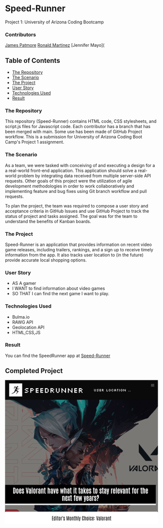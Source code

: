 # Speed-Runner
Project 1: University of Arizona Coding Bootcamp

### **Contributors**
[James Patmore](https://github.com/jamestpatmore)
[Ronald Martinez](https://github.com/RonaldMartinez00)
[Jennifer Mayo](

## **Table of Contents**
* [The Repository](#the-repository)
* [The Scenario](#the-scenario)
* [The Project](#the-project)
* [User Story](#user-story)
* [Technologies Used](#technologies-used)
* [Result](#result)

### **The Repository**
This repository (Speed-Runner) contains HTML code, CSS stylesheets, and script.js files for Javascript code. Each contributor has a branch that has been merged with main. Some use has been made of GitHub Project workflow. This is a submission for University of Arizona Coding Boot Camp's Project 1 assignment.

### **The Scenario**
As a team, we were tasked with conceiving of and executing a design for a a real-world front-end application. This application should solve a real-world problem by integrating data received from multiple server-side API requests. Other goals of this project were the utilization of agile development methodologies in order to work collaboratively and implementing feature and bug fixes using Git branch workflow and pull requests. 

To plan the project, the team was required to compose a user story and acceptance criteria in GitHub Issues and use GitHub Project to track the status of project and tasks assigned. The goal was for the team to understand the benefits of Kanban boards.

### **The Project**
Speed-Runner is an application that provides information on recent video game releases, including trailers, rankings, and a sign up to receive timely information from the app. It also tracks user location to (in the future) provide accurate local shopping options.

### **User Story**
* AS A gamer
* I WANT to find information about video games
* SO THAT I can find the next game I want to play.

### **Technologies Used**
* Bulma.io 
* RAWG API
* Geolocation API
* HTML,CSS,JS


### **Result**


You can find the SpeedRunner app at [Speed-Runner](https://jlmayo.github.io/Speed-Runner/)

## **Completed Project**
![Screenshot of Speed_Runner](assets/jlmayo.github.io_Speed-Runner_.png)
